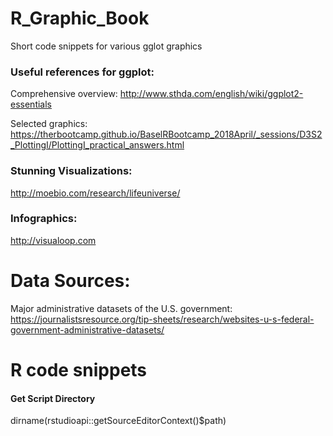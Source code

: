 # R_Graphic_Book
Short code snippets for various gglot graphics

### Useful references for ggplot: <br>
Comprehensive overview: <a>http://www.sthda.com/english/wiki/ggplot2-essentials</a>

Selected graphics: <a>https://therbootcamp.github.io/BaselRBootcamp_2018April/_sessions/D3S2_PlottingI/PlottingI_practical_answers.html</a>

### Stunning Visualizations:
<a>http://moebio.com/research/lifeuniverse/</a>

### Infographics:
<a>http://visualoop.com</a>


# Data Sources:
Major administrative datasets of the U.S. government: https://journalistsresource.org/tip-sheets/research/websites-u-s-federal-government-administrative-datasets/


# R code snippets

#### Get Script Directory
dirname(rstudioapi::getSourceEditorContext()$path)
